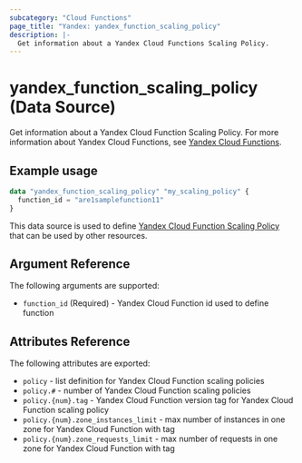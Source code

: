 ```yaml
---
subcategory: "Cloud Functions"
page_title: "Yandex: yandex_function_scaling_policy"
description: |-
  Get information about a Yandex Cloud Functions Scaling Policy.
---
```


# yandex_function_scaling_policy (Data Source)

Get information about a Yandex Cloud Function Scaling Policy. For more information about Yandex Cloud Functions, see [Yandex Cloud Functions](https://cloud.yandex.com/docs/functions/).

## Example usage

```terraform
data "yandex_function_scaling_policy" "my_scaling_policy" {
  function_id = "are1samplefunction11"
}
```

This data source is used to define [Yandex Cloud Function Scaling Policy](https://cloud.yandex.com/docs/functions/) that can be used by other resources.

## Argument Reference

The following arguments are supported:

* `function_id` (Required) - Yandex Cloud Function id used to define function

## Attributes Reference

The following attributes are exported:

* `policy` - list definition for Yandex Cloud Function scaling policies
* `policy.#` - number of Yandex Cloud Function scaling policies
* `policy.{num}.tag` - Yandex Cloud Function version tag for Yandex Cloud Function scaling policy
* `policy.{num}.zone_instances_limit` - max number of instances in one zone for Yandex Cloud Function with tag
* `policy.{num}.zone_requests_limit` - max number of requests in one zone for Yandex Cloud Function with tag
